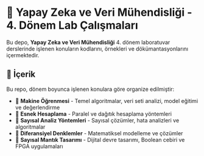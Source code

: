 # 🚀 Yapay Zeka ve Veri Mühendisliği - 4. Dönem Lab Çalışmaları

Bu depo, **Yapay Zeka ve Veri Mühendisliği** 4. dönem laboratuvar derslerinde işlenen konuların kodlarını, örnekleri ve dökümantasyonlarını içermektedir. 

## 📂 İçerik

Bu repo, dönem boyunca işlenen konulara göre organize edilmiştir:

- 📌 **Makine Öğrenmesi** - Temel algoritmalar, veri seti analizi, model eğitimi ve değerlendirme
- 📌 **Esnek Hesaplama** - Paralel ve dağıtık hesaplama yöntemleri
- 📌 **Sayısal Analiz Yöntemleri** - Sayısal çözümler, hata analizleri ve algoritmalar
- 📌 **Diferansiyel Denklemler** - Matematiksel modelleme ve çözümler
- 📌 **Sayısal Mantık Tasarımı** - Dijital devre tasarımı, Boolean cebiri ve FPGA uygulamaları

